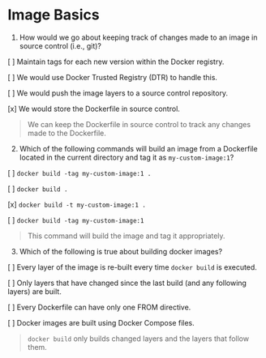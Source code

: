 # Image Basics

1. How would we go about keeping track of changes made to an image in source control (i.e., git)?

[ ] Maintain tags for each new version within the Docker registry.

[ ] We would use Docker Trusted Registry (DTR) to handle this.

[ ] We would push the image layers to a source control repository.

[x] We would store the Dockerfile in source control.

> We can keep the Dockerfile in source control to track any changes made to the Dockerfile.

2. Which of the following commands will build an image from a Dockerfile located in the current directory and tag it as `my-custom-image:1`?

[ ] `docker build -tag my-custom-image:1 .`

[ ] `docker build .`

[x] `docker build -t my-custom-image:1 .`

[ ] `docker build -tag my-custom-image:1`

> This command will build the image and tag it appropriately.

3. Which of the following is true about building docker images?

[ ] Every layer of the image is re-built every time `docker build` is executed.

[ ] Only layers that have changed since the last build (and any following layers) are built.

[ ] Every Dockerfile can have only one FROM directive.

[ ] Docker images are built using Docker Compose files.

> `docker build` only builds changed layers and the layers that follow them.
